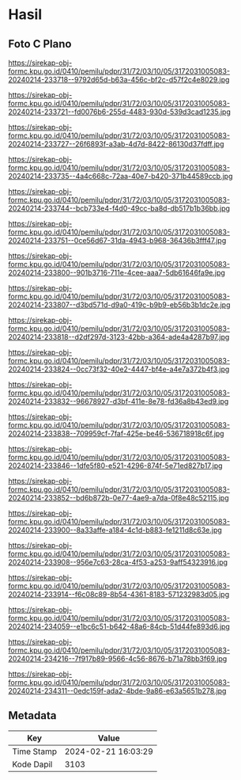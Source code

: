 # Hasil

## Foto C Plano

https://sirekap-obj-formc.kpu.go.id/0410/pemilu/pdpr/31/72/03/10/05/3172031005083-20240214-233718--9792d65d-b63a-456c-bf2c-d57f2c4e8029.jpg

https://sirekap-obj-formc.kpu.go.id/0410/pemilu/pdpr/31/72/03/10/05/3172031005083-20240214-233721--fd0076b6-255d-4483-930d-539d3cad1235.jpg

https://sirekap-obj-formc.kpu.go.id/0410/pemilu/pdpr/31/72/03/10/05/3172031005083-20240214-233727--26f6893f-a3ab-4d7d-8422-86130d37fdff.jpg

https://sirekap-obj-formc.kpu.go.id/0410/pemilu/pdpr/31/72/03/10/05/3172031005083-20240214-233735--4a4c668c-72aa-40e7-b420-371b44589ccb.jpg

https://sirekap-obj-formc.kpu.go.id/0410/pemilu/pdpr/31/72/03/10/05/3172031005083-20240214-233744--bcb733e4-f4d0-49cc-ba8d-db517b1b36bb.jpg

https://sirekap-obj-formc.kpu.go.id/0410/pemilu/pdpr/31/72/03/10/05/3172031005083-20240214-233751--0ce56d67-31da-4943-b968-36436b3fff47.jpg

https://sirekap-obj-formc.kpu.go.id/0410/pemilu/pdpr/31/72/03/10/05/3172031005083-20240214-233800--901b3716-711e-4cee-aaa7-5db61646fa9e.jpg

https://sirekap-obj-formc.kpu.go.id/0410/pemilu/pdpr/31/72/03/10/05/3172031005083-20240214-233807--d3bd571d-d9a0-419c-b9b9-eb56b3b1dc2e.jpg

https://sirekap-obj-formc.kpu.go.id/0410/pemilu/pdpr/31/72/03/10/05/3172031005083-20240214-233818--d2df297d-3123-42bb-a364-ade4a4287b97.jpg

https://sirekap-obj-formc.kpu.go.id/0410/pemilu/pdpr/31/72/03/10/05/3172031005083-20240214-233824--0cc73f32-40e2-4447-bf4e-a4e7a372b4f3.jpg

https://sirekap-obj-formc.kpu.go.id/0410/pemilu/pdpr/31/72/03/10/05/3172031005083-20240214-233832--96678927-d3bf-411e-8e78-fd36a8b43ed9.jpg

https://sirekap-obj-formc.kpu.go.id/0410/pemilu/pdpr/31/72/03/10/05/3172031005083-20240214-233838--709959cf-7faf-425e-be46-536718918c6f.jpg

https://sirekap-obj-formc.kpu.go.id/0410/pemilu/pdpr/31/72/03/10/05/3172031005083-20240214-233846--1dfe5f80-e521-4296-874f-5e71ed827b17.jpg

https://sirekap-obj-formc.kpu.go.id/0410/pemilu/pdpr/31/72/03/10/05/3172031005083-20240214-233852--bd6b872b-0e77-4ae9-a7da-0f8e48c52115.jpg

https://sirekap-obj-formc.kpu.go.id/0410/pemilu/pdpr/31/72/03/10/05/3172031005083-20240214-233900--8a33affe-a184-4c1d-b883-fe1211d8c63e.jpg

https://sirekap-obj-formc.kpu.go.id/0410/pemilu/pdpr/31/72/03/10/05/3172031005083-20240214-233908--956e7c63-28ca-4f53-a253-9aff54323916.jpg

https://sirekap-obj-formc.kpu.go.id/0410/pemilu/pdpr/31/72/03/10/05/3172031005083-20240214-233914--f6c08c89-8b54-4361-8183-571232983d05.jpg

https://sirekap-obj-formc.kpu.go.id/0410/pemilu/pdpr/31/72/03/10/05/3172031005083-20240214-234059--e1bc6c51-b642-48a6-84cb-51d44fe893d6.jpg

https://sirekap-obj-formc.kpu.go.id/0410/pemilu/pdpr/31/72/03/10/05/3172031005083-20240214-234216--7f917b89-9566-4c56-8676-b71a78bb3f69.jpg

https://sirekap-obj-formc.kpu.go.id/0410/pemilu/pdpr/31/72/03/10/05/3172031005083-20240214-234311--0edc159f-ada2-4bde-9a86-e63a5651b278.jpg


## Metadata

| Key        | Value               |
| ---------- | ------------------- |
| Time Stamp | 2024-02-21 16:03:29 |
| Kode Dapil | 3103                |



